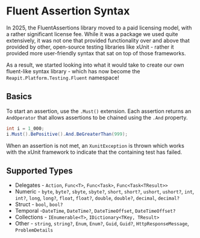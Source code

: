 # Fluent Assertion Syntax

In 2025, the FluentAssertions library moved to a paid licensing model, with a rather significant license fee.  While it
was a package we used quite extensively, it was not one that provided functionality over and above that provided by 
other, open-source testing libraries like xUnit - rather it provided more user-friendly syntax that sat on top of those
frameworks.

As a result, we started looking into what it would take to create our own fluent-like syntax library - which has now
become the `Reapit.Platform.Testing.Fluent` namespace!

## Basics

To start an assertion, use the `.Must()` extension.  Each assertion returns an `AndOperator` that allows assertions to 
be chained using the `.And` property.  

```csharp
int i = 1_000;
i.Must().BePositive().And.BeGreaterThan(999);
```

When an assertion is not met, an `XunitException` is thrown which works with the xUnit framework to indicate that the 
containing test has failed.

## Supported Types

- Delegates - `Action`, `Func<T>`, `Func<Task>`, `Func<Task<TResult>>`
- Numeric - `byte`, `byte?`, `sbyte`, `sbyte?`, `short`, `short?`, `ushort`, `ushort?`, `int`, `int?`, `long`, `long?`, 
  `float`, `float?`, `double`, `double?`, `decimal`, `decimal?`
- Struct - `bool`, `bool?`
- Temporal -`DateTime`, `DateTime?`, `DateTimeOffset`, `DateTimeOffset?`
- Collections - `IEnumerable<T>`, `IDictionary<TKey, TResult>`
- Other - `string`, `string?`, `Enum`, `Enum?`, `Guid`, `Guid?`, `HttpResponseMessage`, `ProblemDetails`